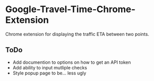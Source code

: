 # Google-Travel-Time-Chrome-Extension
Chrome extension for displaying the traffic ETA between two points.

## ToDo
* Add documention to options on how to get an API token
* Add ability to input mutliple checks
* Style popup page to be... less ugly